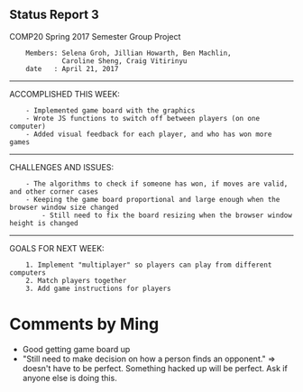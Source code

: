 Status Report 3
-------------------------------------------------------------------------------
COMP20 Spring 2017 Semester Group Project

        Members: Selena Groh, Jillian Howarth, Ben Machlin, 
                 Caroline Sheng, Craig Vitirinyu
        date   : April 21, 2017

-------------------------------------------------------------------------------
ACCOMPLISHED THIS WEEK:

        - Implemented game board with the graphics
        - Wrote JS functions to switch off between players (on one computer)
        - Added visual feedback for each player, and who has won more games
       
-------------------------------------------------------------------------------
CHALLENGES AND ISSUES:

        - The algorithms to check if someone has won, if moves are valid, and other corner cases
        - Keeping the game board proportional and large enough when the browser window size changed
            - Still need to fix the board resizing when the browser window height is changed 
-------------------------------------------------------------------------------
GOALS FOR NEXT WEEK:
        
        1. Implement "multiplayer" so players can play from different computers
        2. Match players together
        3. Add game instructions for players

# Comments by Ming
* Good getting game board up
* "Still need to make decision on how a person finds an opponent." => doesn't have to be perfect.  Something hacked up will be perfect.  Ask if anyone else is doing this.
